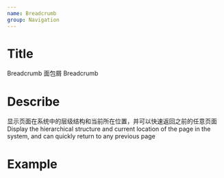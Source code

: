 ```yaml
---
name: Breadcrumb
group: Navigation
---
```


# Title

Breadcrumb 面包屑
Breadcrumb

# Describe

显示页面在系统中的层级结构和当前所在位置，并可以快速返回之前的任意页面
Display the hierarchical structure and current location of the page in the system, and can quickly return to any previous page

# Example
